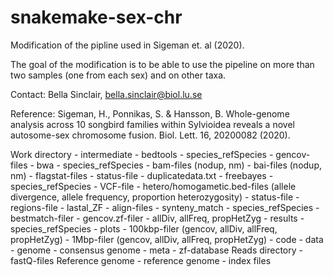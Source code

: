 # snakemake-sex-chr

Modification of the pipline used in Sigeman et. al (2020). 

The goal of the modification is to be able to use the pipeline on more than two samples (one from each sex) and on other taxa.

Contact: Bella Sinclair, bella.sinclair@biol.lu.se

Reference:
Sigeman, H., Ponnikas, S. & Hansson, B. Whole-genome analysis across 10 songbird families within Sylvioidea reveals a novel autosome-sex chromosome fusion. Biol. Lett. 16, 20200082 (2020).



Work directory
	- intermediate
		- bedtools
			- species_refSpecies
				- gencov-files
		- bwa
			- species_refSpecies
				- bam-files (nodup, nm)
				- bai-files (nodup, nm)
				- flagstat-files
				- status-file
				- duplicatedata.txt
		- freebayes
			- species_refSpecies
				- VCF-file
				- hetero/homogametic.bed-files (allele divergence, allele frequency, proportion heterozygosity)
				- status-file
				- regions-file
		- lastal_ZF
			- align-files
		- synteny_match
			- species_refSpecies
				- bestmatch-filer
				- gencov.zf-filer
				- allDiv, allFreq, propHetZyg
	- results
		- species_refSpecies
			- plots
			- 100kbp-filer (gencov, allDiv, allFreq, propHetZyg)
			- 1Mbp-filer (gencov, allDiv, allFreq, propHetZyg)
	- code
	- data
		- genome
			- consensus genome
		- meta
			- zf-database
Reads directory
	- fastQ-files
Reference genome
	- reference genome
	- index files


